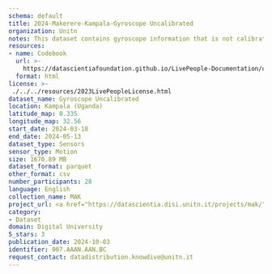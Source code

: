 ```yaml
---
schema: default
title: 2024-Makerere-Kampala-Gyroscope Uncalibrated
organization: Unitn
notes: This dataset contains gyroscope information that is not calibrated. All values are in radians/second and measure the rate of rotation around the X, Y and Z axis. An estimation of the drift on each axis is reported as well. No gyro-drift compensation is performed. Factory calibration and temperature compensation is still applied to the rate of rotation (angular speeds).  It is part of the Makerere data collection, which contains data about the everyday life activities of students coming from Makerere University located in Uganda. The data were collected via questionnaires, data coming from 30 smartphone sensors associated to thousand self-reported annotations over a period of 8 weeks.
resources:
- name: Codebook
  url: >-
    https://datascientiafoundation.github.io/LivePeople-Documentation/codebooks/2024-MAK-Kampala-gyroscopeuncalibrated.html
  format: html
license: >-
 ./../../resources/2023LivePeopleLicense.html
dataset_name: Gyroscope Uncalibrated
location: Kampala (Uganda)
latitude_map: 0.335
longitude_map: 32.56
start_date: 2024-03-18
end_date: 2024-05-13
dataset_type: Sensors
sensor_type: Motion
size: 1670.89 MB
dataset_format: parquet
other_format: csv
number_participants: 28
language: English
collection_name: MAK
project_url: <a href="https://datascientia.disi.unitn.it/projects/mak/">https://datascientia.disi.unitn.it/projects/mak/</a>
category:
- Dataset
domain: Digital University
5_stars: 3
publication_date: 2024-10-03
identifier: 007.AAAN.AAN.BC
request_contact: datadistribution.knowdive@unitn.it
---
```



